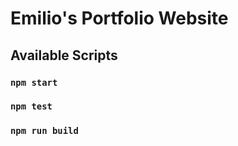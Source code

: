 # Emilio's Portfolio Website

## Available Scripts

### `npm start`

### `npm test`

### `npm run build`
